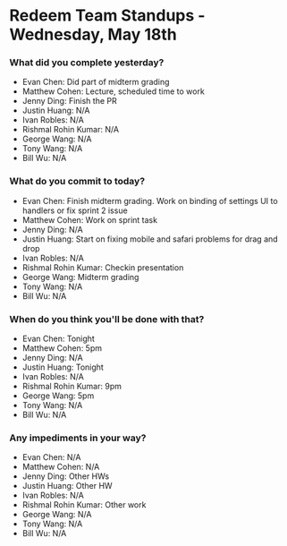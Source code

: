 # Redeem Team Standups - Wednesday, May 18th

### What did you complete yesterday?
- Evan Chen: Did part of midterm grading
- Matthew Cohen: Lecture, scheduled time to work
- Jenny Ding: Finish the PR
- Justin Huang: N/A
- Ivan Robles: N/A
- Rishmal Rohin Kumar: N/A
- George Wang: N/A
- Tony Wang: N/A
- Bill Wu: N/A

### What do you commit to today?
- Evan Chen: Finish midterm grading. Work on binding of settings UI to handlers or fix sprint 2 issue
- Matthew Cohen: Work on sprint task
- Jenny Ding: N/A
- Justin Huang: Start on fixing mobile and safari problems for drag and drop
- Ivan Robles: N/A
- Rishmal Rohin Kumar: Checkin presentation
- George Wang: Midterm grading
- Tony Wang: N/A
- Bill Wu: N/A

### When do you think you'll be done with that?
- Evan Chen: Tonight
- Matthew Cohen: 5pm
- Jenny Ding: N/A
- Justin Huang: Tonight
- Ivan Robles: N/A
- Rishmal Rohin Kumar: 9pm
- George Wang: 5pm
- Tony Wang: N/A
- Bill Wu: N/A

### Any impediments in your way?
- Evan Chen: N/A
- Matthew Cohen: N/A
- Jenny Ding: Other HWs
- Justin Huang: Other HW
- Ivan Robles: N/A
- Rishmal Rohin Kumar: Other work
- George Wang: N/A
- Tony Wang: N/A
- Bill Wu: N/A